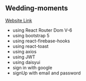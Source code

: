 ## Wedding-moments

[Website Link](https://electro-house-f3254.web.app/)

- using React Router Dom V-6
- using bootstrap 5
- using react-firebase-hooks
- using react-toast
- using axios
- using JWT
- using daisyui
- sign in with google
- signUp with email and password
